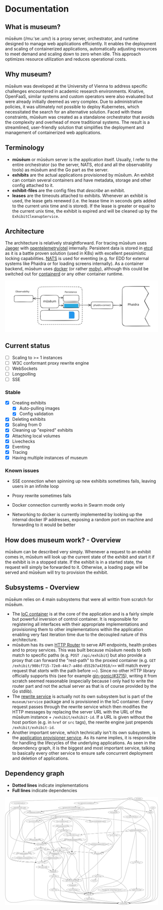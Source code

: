 # Documentation

## What is museum?

mūsēum (/muːˈseː.um/) is a proxy server, orchestrator, and runtime designed to manage web applications efficiently. It enables the deployment and scaling of containerized applications, automatically adjusting resources to meet demand and scaling down to zero when idle. This approach optimizes resource utilization and reduces operational costs.

## Why museum?

mūsēum was developed at the University of Vienna to address specific challenges encountered in academic research environments. Knative, OpenFaaS, similar systems and custom operators were also evaluated but were already initially deemed as very complex.  Due to administrative policies, it was ultimately not possible to deploy Kubernetes, which necessitated the search for an alternative solution. Faced with these constraints, mūsēum was created as a standalone orchestrator that avoids the complexity and overhead of more traditional systems. The result is a streamlined, user-friendly solution that simplifies the deployment and management of containerized web applications.

## Terminology

* **mūsēum** or mūsēum server is the application itself. Usually, I refer to the entire orchestrator (so the server, NATS, etcd and all the observability tools) as mūsēum and the Go part as the server.
* **exhibits** are the actual applications provisioned by mūsēum. An exhibit can contain several containers and have metadata, storage and other config attached to it.
* **exhibit-files** are the config files that *describe* an exhibit.
* **leases** are the timeouts attached to exhibits. Whenever an exhibit is used, the lease gets renewed (i.e. the lease time in seconds gets added to the current unix time and is stored). If the lease is greater or equal to the current unix time, the exhibit is expired and will be cleaned up by the `ExhibitCleanupService`.

## Architecture

The architecture is relatively straightforward. For tracing mūsēum uses [Jaeger](https://www.jaegertracing.io) with [opentelemetry/otel](https://opentelemetry.io) internally. Persistent data is stored in [etcd](https://etcd.io) as it is a battle proven solution (used in K8s) with excellent pessimistic locking capabilities. [NATS](https://nats.io) is used for eventing (e.g. for EDD for external systems like Phaidra or for loading screens internally). As a container backend, mūsēum uses [docker](https://www.docker.com) (or rather [moby](https://mobyproject.org)), although this could be switched out for [containerd](https://containerd.io) or any other container runtime.

![architecture](./resources/architecture.svg)

## Current status

- [ ] Scaling to >= 1 instances
- [ ] W3C conformant proxy rewrite engine
- [ ] WebSockets
- [ ] Longpolling
- [ ] SSE

### Stable

- [x] Creating exhibits
  - [x] Auto-pulling images
  - [x] Config validation
- [x] Deleting exhibits
- [x] Scaling from 0
- [x] Cleaning up "expired" exhibits
- [x] Attaching local volumes
- [x] Livechecks
- [x] Eventing
- [x] Tracing
- [x] Having multiple instances of museum

### Known issues

* SSE connection when spinning up new exhibits sometimes fails, leaving users in an infinite loop

* Proxy rewrite sometimes fails 

* Docker connection currently works in Swarm mode only

* Networking to docker is currently implemented by looking up the internal docker IP addresses, exposing a random port on machine and forwarding to it would be better

## How does museum work? - Overview

mūsēum can be described very simply. Whenever a request to an exhibit comes in, mūsēum will look up the current state of the exhibit and start it if the exhibit is in a stopped state. If the exhibit is in a started state, the request will simply be forwarded to it. Otherwise, a loading page will be served and mūsēum will try to provision the exhibit.

## Subsystems - Overview

mūsēum relies on 4 main subsystems that were all writtin from scratch for mūsēum.

- The [IoC container](./subsystems/ioc_container.md) is at the core of the application and is a fairly simple but powerful inversion of control container. It is responsible for registering all interfaces with their appropriate implementations and provisioning them to other implementations within the application enabling very fast iteration time due to the decoupled nature of this architecture.
- mūsēum has its own [HTTP Router](subsystems/router.md) to serve API endpoints, health probes and to proxy services. This was built because mūsēum needs to both match to specific paths (e.g. `POST /api/exhibit`) but also provide a proxy that can forward the "rest-path" to the proxied container (e.g. `GET /exhibit/908cf715-72e8-44c7-a48d-d552b7a43918/>>` will match every request that *starts* with the path before `>>`). Since no other HTTP library officially supports this (see for example [gin-gonic/#3715](https://github.com/gin-gonic/gin/issues/3715)), writing it from scratch seemed reasonable (especially because I only had to write the router part and not the actual server as that is of course provided by the Go stdlib).
- The [rewrite service](subsystems/rewrite_service.md) is actually not its own subsystem but is part of the `museum/service` package and is provisioned in the IoC container. Every request passes through the rewrite service which then modifies the HTTP messages by replacing the server URL with the URL of the mūsēum instance + `/exhibit/exhibit-id`. If a URL is given without the host portion (e.g. in `href` or `src` tags), the rewrite engine just prepends `/exhibit/exhibit-id`.
- Another important service, which technically isn't its own subsystem, is the [application provisioner service](subsystems/application_provisioner_service.md). As its name implies, it is responsible for handling the lifecycles of the underlying applications. As seen in the dependency graph, it is the biggest and most important service, talking to basically every other service to ensure safe concurrent deployment and deletion of applications. 

## Dependency graph

- **Dotted lines** indicate implementations
- **Full lines** indicate dependencies

![](resources/dependency_graph.svg)
